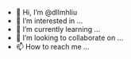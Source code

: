 - 👋 Hi, I’m @dllmhliu
- 👀 I’m interested in ...
- 🌱 I’m currently learning ...
- 💞️ I’m looking to collaborate on ...
- 📫 How to reach me ...

<!---
dllmhliu/dllmhliu is a ✨ special ✨ repository because its `README.md` (this file) appears on your GitHub profile.
You can click the Preview link to take a look at your changes.
--->
